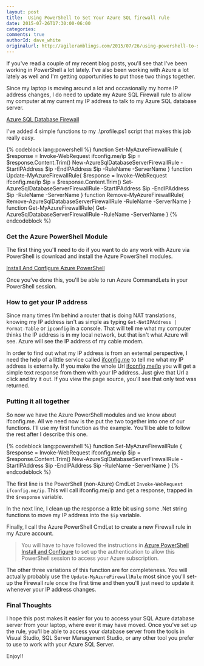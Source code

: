 ```yaml
---
layout: post
title:  Using PowerShell to Set Your Azure SQL firewall rule
date: 2015-07-26T17:30:00-06:00
categories:
comments: true
authorId: dave_white
originalurl: http://agileramblings.com/2015/07/26/using-powershell-to-set-your-azure-sql-firewall-rule/
---
```


If you've read a couple of my recent blog posts, you'll see that I've been working in PowerShell a lot lately. I've also been working with Azure a lot lately as well and I'm getting opportunities to put those two things together.

<!--more-->

Since my laptop is moving around a lot and occasionally my home IP address changes, I do need to update my Azure SQL Firewall rule to allow my computer at my current my IP address to talk to my Azure SQL database server. 

[Azure SQL Database Firewall][1]

I've added 4 simple functions to my .\profile.ps1 script that makes this job really easy.

{% codeblock lang:powershell %}
function Set-MyAzureFirewallRule {
    $response = Invoke-WebRequest ifconfig.me/ip
    $ip = $response.Content.Trim()
	New-AzureSqlDatabaseServerFirewallRule -StartIPAddress $ip -EndIPAddress $ip -RuleName <Name of Rule> -ServerName <your database server name here>
}
function Update-MyAzureFirewallRule{
    $response = Invoke-WebRequest ifconfig.me/ip
    $ip = $response.Content.Trim()
    Set-AzureSqlDatabaseServerFirewallRule -StartIPAddress $ip -EndIPAddress $ip -RuleName <Name of Rule> -ServerName <your database server name here>
}
function Remove-MyAzureFirewallRule{
    Remove-AzureSqlDatabaseServerFirewallRule -RuleName <Name of Rule> -ServerName <your database server name here>
}
function Get-MyAzureFirewallRule{
    Get-AzureSqlDatabaseServerFirewallRule -RuleName <Name of Rule> -ServerName <your database server name here>
}
{% endcodeblock %}

### Get the Azure PowerShell Module
The first thing you'll need to do if you want to do any work with Azure via PowerShell is download and install the Azure PowerShell modules. 

[Install And Configure Azure PowerShell][2]

Once you've done this, you'll be able to run Azure CommandLets in your PowerShell session.

### How to get your IP address

Since many times I'm behind a router that is doing NAT translations, knowing my IP address isn't as simple as typing `Get-NetIPAddress | Format-Table` or `ipconfig` in a console. That will tell me what my computer thinks the IP address is in my local network, but that isn't what Azure will see. Azure will see the IP address of my cable modem.

In order to find out what my IP address is from an external perspective, I need the help of a little service called <a href="http://ifconfig.me/" target="_blank">ifconfig.me</a> to tell me what my IP address is externally. If you make the whole Url <a href="http://ifconfig.me/ip" target="_blank">ifconfig.me/ip</a> you will get a simple text response from them with your IP address. Just give that Url a click and try it out. If you view the page source, you'll see that only text was returned.

### Putting it all together

 So now we have the Azure PowerShell modules and we know about ifconfig.me. All we need now is the put the two together into one of our functions. I'll use my first function as the example. You'll be able to follow the rest after I describe this one. 
 
{% codeblock lang:powershell %}
function Set-MyAzureFirewallRule {
    $response = Invoke-WebRequest ifconfig.me/ip
    $ip = $response.Content.Trim()
	New-AzureSqlDatabaseServerFirewallRule -StartIPAddress $ip -EndIPAddress $ip -RuleName <Name of Rule> -ServerName <your database server name here>
}
{% endcodeblock %}

The first line is the PowerShell (non-Azure) CmdLet `Invoke-WebRequest ifconfig.me/ip`. This will call ifconfig.me/ip and get a response, trapped in the `$response` variable. 

In the next line, I clean up the response a little bit using some .Net string functions to move my IP address into the `$ip` variable.

Finally, I call the Azure PowerShell CmdLet to create a new Firewall rule in my Azure account.

> You will have to have followed the instructions in [Azure PowerShell Install and Configure][2] to set up the authentication to allow this PowerShell session to access your Azure subscription.

The other three variations of this function are for completeness. You will actually probably use the `Update-MyAzureFirewallRule` most since you'll set-up the Firewall rule once the first time and then you'll just need to update it whenever your IP address changes.

### Final Thoughts

I hope this post makes it easier for you to access your SQL Azure database server from your laptop, where ever it may have moved. Once you've set up the rule, you'll be able to access your database server from the tools in Visual Studio, SQL Server Management Studio, or any other tool you prefer to use to work with your Azure SQL Server. 

Enjoy!! 

[1]: https://msdn.microsoft.com/en-us/library/azure/ee621782.aspx "https://msdn.microsoft.com/en-us/library/azure/ee621782.aspx"
[2]: https://azure.microsoft.com/en-us/documentation/articles/powershell-install-configure/ "https://azure.microsoft.com/en-us/documentation/articles/powershell-install-configure/"
